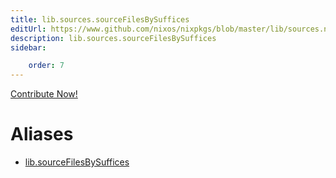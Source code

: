 ```yaml
---
title: lib.sources.sourceFilesBySuffices
editUrl: https://www.github.com/nixos/nixpkgs/blob/master/lib/sources.nix#L165C5
description: lib.sources.sourceFilesBySuffices
sidebar:

    order: 7
---
```


<a href="https://www.github.com/nixos/nixpkgs/blob/master/lib/sources.nix#L165C5">Contribute Now!</a>


# Aliases

- [lib.sourceFilesBySuffices](/nix-doc-comments/reference/lib/lib-sourceFilesBySuffices)


